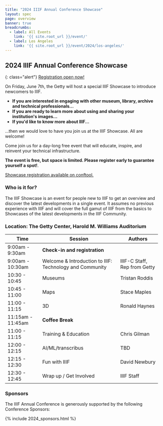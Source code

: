 ```yaml
---
title: "2024 IIIF Annual Conference Showcase"
layout: spec
page: overview
banner: true 
breadcrumbs:
  - label: All Events
    link: '{{ site.root_url }}/event/'
  - label: Los Angeles
    link: '{{ site.root_url }}/event/2024/los-angeles/'
---
```


## 2024 IIIF Annual Conference Showcase

{: class="alert"}
[Registration open now!][registration]

On Friday, June 7th, the Getty will host a special IIIF Showcase to introduce newcomers to IIIF.

* **If you are interested in engaging with other museum, library, archive and technical professionals...**
* **If you are ready to learn more about using and sharing your institution's images...**
* **If you'd like to know more about IIIF...**

...then we would love to have you join us at the IIIF Showcase. All are welcome!

Come join us for a day-long free event that will educate, inspire, and reinvent your technical infrastructure. 

**The event is free, but space is limited. Please register early to guarantee yourself a spot!**. 

[Showcase registration available on conftool.][registration]

### Who is it for?

The IIIF Showcase is an event for people new to IIIF to get an overview and discover the latest developments in a single event. It assumes no previous experience with IIIF and will cover the full gamut of IIIF from the basics to Showcases of the latest developments in the IIIF Community.

### Location: The Getty Center, Harold M. Williams Auditorium
<table class="api-table">
    <thead>
        <tr>
            <th>Time</th>
            <th>Session</th>
            <th>Authors</th>
        </tr>
    </thead>
    <tbody>
        <tr>
            <td>9:00am - 9:30am</td>
            <td colspan="2"><b>Check-in and registration</b></td>
        </tr>
        <tr>
            <td>9:00am - 10:30am</td>
            <td>Welcome & Introduction to IIIF: Technology and Community</td>
            <td>IIIF-C Staff, Rep from Getty</td>
        </tr>
        <tr>
            <td>10:30 - 10:45</td>
            <td>Museums</td>
            <td>Tristan Roddis</td>
        </tr>
        <tr>
            <td>10:45 - 11:00</td>
            <td>Maps</td>
            <td>Stace Maples</td>
        </tr>
        <tr>
            <td>11:00 - 11:15</td>
            <td>3D</td>
            <td>Ronald Haynes</td>
        </tr>
        <tr>
            <td>11:15am - 11:45am</td>
            <td colspan="2"><b>Coffee Break</b></td>
        </tr>
        <tr>
            <td>11:00 - 11:15</td>
            <td>Training & Education</td>
            <td>Chris Gilman</td>
        </tr>
        <tr>
            <td>12:00 - 12:15</td>
            <td>AI/ML/transcribus</td>
            <td>TBD</td>
        </tr>
        <tr>
            <td>12:15 - 12:30</td>
            <td>Fun with IIIF</td>
            <td>David Newbury</td>
        </tr>
        <tr>
            <td>12:30 - 12:45</td>
            <td>Wrap up / Get Involved</td>
            <td>IIIF Staff</td>
        </tr>
    </tbody>
</table>        

### Sponsors

The IIIF Annual Conference is generously supported by the following Conference Sponsors:

{% include 2024_sponsors.html %} 

[registration]: https://www.conftool.org/iiif2024/